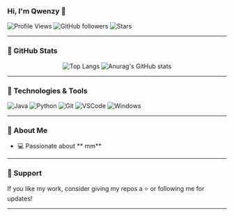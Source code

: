 ### Hi, I'm Qwenzy 👋

![Profile Views](https://komarev.com/ghpvc/?username=Drakaniia)
![GitHub followers](https://img.shields.io/github/followers/Drakaniia?label=Followers&style=social)
![Stars](https://img.shields.io/github/stars/Drakaniia?affiliations=OWNER%2CCOLLABORATOR&style=social)

---

### 🚀 GitHub Stats

<div align="center">

![Top Langs](https://github-readme-stats.vercel.app/api/top-langs/?username=Drakaniia&layout=compact)
![Anurag's GitHub stats](https://github-readme-stats.vercel.app/api?username=Drakaniia&show_icons=true&theme=transparent)

---
</div>


### 🧰 Technologies & Tools
![Java](https://img.shields.io/badge/Code-Java-orange?logo=coffeescript&logoColor=white)
![Python](https://img.shields.io/badge/Code-Python-blue?logo=python&logoColor=white)
![Git](https://img.shields.io/badge/Version%20Control-Git-black?logo=git)
![VSCode](https://img.shields.io/badge/Editor-VSCode-blue?logo=visualstudiocode)
![Windows](https://img.shields.io/badge/OS-Windows-0078D6?logo=windows&logoColor=white)

---

### 🐾 About Me
- 💻 Passionate about ** mm**

---

### 🧡 Support
If you like my work, consider giving my repos a ⭐ or following me for updates!

---
